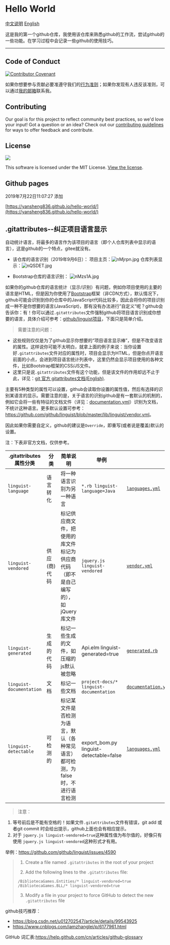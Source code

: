 # Hello World

[中文说明](https://github.com/yansheng836/hello-world/blob/master/README.md)  [English](https://github.com/yansheng836/hello-world/blob/master/README-en.md)

这是我的第一个github仓库，我使用该仓库来熟悉github的工作流，尝试github的一些功能。在学习过程中会记录一些github的使用技巧。

---

## Code of Conduct

[![Contributor Covenant](https://img.shields.io/badge/Contributor%20Covenant-v1.4%20adopted-ff69b4.svg)](code-of-conduct.md)

如果你想要参与贡献必要准遵守我们的[行为准则](code-of-conduct.md)；如果你发现有人违反该准则，可以通过[我的邮箱](yansheng0063@163.com)联系我。

## Contributing

Our goal is for this project to reflect community best practices, so we'd love your input! Got a question or an idea? Check out our [contributing guidelines](CONTRIBUTING.md) for ways to offer feedback and contribute.

## License

<div style="text-align:left"><img src="https://img.shields.io/github/license/yansheng836/hello-world.svg"/></div>

This software is licensed under the MIT License. [View the license](https://github.com/yansheng836/hello-world/blob/master/LICENSE).

## Github pages

2019年7月22日11:07:27 添加 

[https://yansheng836.github.io/hello-world/](https://yansheng836.github.io/hello-world/)

## .gitattributes--纠正项目语言显示

自动统计语言，将最多的语言作为该项目的语言（即个人仓库列表中显示的语言），这是github的一个特点，gitee就没有。

- 该仓库的语言识别（2019年9月6日）：
  项目主页：![nMjrpn.jpg](https://s2.ax1x.com/2019/09/06/nMjrpn.jpg)
  仓库列表显示：![nQSDET.jpg](https://s2.ax1x.com/2019/09/06/nQSDET.jpg)

- Bootstrap仓库的语言识别：
  ![nMzs1A.jpg](https://s2.ax1x.com/2019/09/06/nMzs1A.jpg)

如果你的github仓库的语言统计（显示/识别）有问题，例如你项目使用的主要的语言是HTML，但是因为你使用了[Bootstrap](https://github.com/twbs/bootstrap)框架（非CDN方式），默认情况下，github可能会识别到你的仓库中的JavaScript代码比较多，因此会将你的项目识别成一种不是你想要的语言(JavaScript)，那有没有办法进行”自定义“呢？github会告诉你：有！你可以通过`.gitattributes`文件强制github将项目语言识别成你想要的语言，具体介绍可参考：[github/linguist项目](https://github.com/github/linguist)，下面只是简单介绍。


> 需要注意的问题：

- 这些规则仅仅是为了github显示你想要的“项目语言显示棒”，但是不改变语言的属性。这样说你可能不太明白，就拿上面的例子来说：当你设置好`.gitattributes`文件对应的属性时，项目会显示为HTML，但是你点开语言前面的小点，会进到项目语言统计列表中，这里仍然会显示项目使用的各种文件，比如Bootstrap框架的CSS/JS文件。
- 这里只是说`.gitattributes`文件有这个功能，但是该文件的作用却远不止于此，详见：[git 官方 gitattributes文档(English)](https://git-scm.com/docs/gitattributes).


主要有5种类型的属性可以设置，github会读取你设置的属性值，然后有选择的识别某语言的显示。需要注意的是，关于语言的识别github是有一套默认的机制的，例如它会将一些有特征的文档文件（详见：[documentation.yml](https://github.com/github/linguist/blob/master/lib/linguist/documentation.yml)）识别为文档，不统计这种语言。更多默认设置可参考：<https://github.com/github/linguist/blob/master/lib/linguist/vendor.yml>。


因此如果你需要自定义，github的建议是`Override`，即重写(或者说是覆盖)默认的设置。


注：下表非官方文档，仅供参考。

| .gitattributes属性分类   | 分类         | 简单说明                                                     | 举例                                    |                                                              |
| ------------------------ | ------------ | ------------------------------------------------------------ | --------------------------------------- | ------------------------------------------------------------ |
| `linguist-language`      | 语言转化     | 将一种语言识别为另一种语言                                   | `*.rb linguist-language=Java`           | [`languages.yml`](https://github.com/github/linguist/blob/master/lib/linguist/languages.yml) |
| `linguist-vendored`      | 供应(商)代码 | 标记供应商文件，把使用的库文件标记为供应商代码（即不是自己编写的），如jQuery库文件 | `jquery.js linguist-vendored`           | [`vendor.yml`](https://github.com/github/linguist/blob/master/lib/linguist/vendor.yml) |
| `linguist-generated`     | 生成的代码   | 标记一些生成的文件，如压缩的js默认被忽略                     | Api.elm linguist-generated=true         | [`generated.rb`](https://github.com/github/linguist/blob/master/lib/linguist/generated.rb) |
| `linguist-documentation` | 文档         | 标记一些文档                                                 | `project-docs/* linguist-documentation` | [`documentation.yml`](https://github.com/github/linguist/blob/master/lib/linguist/documentation.yml) |
| `linguist-detectable`    | 可检测的     | 标记某文件是否检测为语言，默认（各种常见语言）都可检测，为false时，不进行语言检测 | export_bom.py linguist-detectable=false | [`languages.yml`](https://github.com/github/linguist/blob/master/lib/linguist/languages.yml) |

> 注意：

1. 等号前后是不能有空格的！如果文件`.gitattributes`文件有错误，git add 或者git commit 时会给出提示，github上面也会有相应提示。
2. 对于  `jquery.js linguist-vendored=true`这种属性值为布尔值的，好像只有使用 `jquery.js linguist-vendored`这种形式才有用。


举例：<https://github.com/github/linguist/issues/4590>

>1. Create a file named `.gitattributes` in the root of your project
>
>2. Add the following lines to the `.gitattributes` file:
>
>   ```
>   /BibliotecaGames.Entities/* linguist-vendored=true
>   /BibliotecaGames.BLL/* linguist-vendored=true
>   ```
>
>3. Modify a file in your project to force GitHub to detect the new `.gitattributes` file


github技巧推荐：

- <https://blog.csdn.net/u012702547/article/details/99543925>
- <https://www.cnblogs.com/iamzhanglei/p/6177961.html>

GitHub 词汇表:<https://help.github.com/cn/articles/github-glossary>
